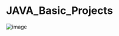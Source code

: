# JAVA_Basic_Projects


![image](https://github.com/user-attachments/assets/becac61d-8f8b-4002-98b7-614f1e199d64)
